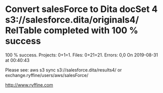 # Convert salesForce to Dita docSet 4 s3://salesforce.dita/originals4/ RelTable completed with 100 % success

100 % success. Projects: 0+1=1.  Files: 0+21=21. Errors: 0,0  On 2019-08-31 at 00:40:43



Please see: aws s3 sync s3://salesforce.dita/results4/ or exchange.ryffine/users/aws/salesForce/

http://www.ryffine.com
